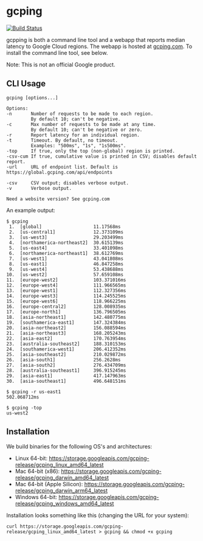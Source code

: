 # gcping

[![Build Status](https://github.com/GoogleCloudPlatform/gcping/actions/workflows/tests.yml/badge.svg)](https://github.com/GoogleCloudPlatform/gcping/actions/workflows/tests.yml)


gcpping is both a command line tool and a webapp that reports median latency to
Google Cloud regions. The webapp is hosted at [gcping.com](http://gcping.com).
To install the command line tool, see below.

Note: This is not an official Google product.

## CLI Usage

```
gcping [options...]

Options:
-n       Number of requests to be made to each region.
         By default 10; can't be negative.
-c       Max number of requests to be made at any time.
         By default 10; can't be negative or zero.
-r       Report latency for an individual region.
-t       Timeout. By default, no timeout.
         Examples: "500ms", "1s", "1s500ms".
-top     If true, only the top (non-global) region is printed.
-csv-cum If true, cumulative value is printed in CSV; disables default report.
-url     URL of endpoint list. Default is https://global.gcping.com/api/endpoints

-csv     CSV output; disables verbose output.
-v       Verbose output.

Need a website version? See gcping.com
```

An example output:

```
$ gcping
 1.  [global]                   11.17568ms
 2.  [us-central1]              12.373109ms
 3.  [us-west3]                 29.203499ms
 4.  [northamerica-northeast2]  30.615139ms
 5.  [us-east4]                 33.401098ms
 6.  [northamerica-northeast1]  38.612769ms
 7.  [us-west1]                 43.041808ms
 8.  [us-east1]                 46.847258ms
 9.  [us-west4]                 53.438688ms
10.  [us-west2]                 57.659108ms
11.  [europe-west2]             103.371016ms
12.  [europe-west4]             111.966565ms
13.  [europe-west1]             112.327356ms
14.  [europe-west3]             114.245525ms
15.  [europe-west6]             118.966225ms
16.  [europe-central2]          128.008935ms
17.  [europe-north1]            136.796505ms
18.  [asia-northeast1]          142.480775ms
19.  [southamerica-east1]       147.324384ms
20.  [asia-northeast2]          156.088594ms
21.  [asia-northeast3]          168.205243ms
22.  [asia-east2]               170.763954ms
23.  [australia-southeast2]     188.310153ms
24.  [southamerica-west1]       206.412352ms
25.  [asia-southeast2]          210.029872ms
26.  [asia-south1]              256.2628ms
27.  [asia-south2]              276.434709ms
28.  [australia-southeast1]     396.915245ms
29.  [asia-east1]               417.147963ms
30.  [asia-southeast1]          496.648151ms
```

```
$ gcping -r us-east1
502.068712ms
```

```
$ gcping -top
us-west2
```

## Installation

We build binaries for the following OS's and architectures:

* Linux 64-bit: https://storage.googleapis.com/gcping-release/gcping_linux_amd64_latest
* Mac 64-bit (x86): https://storage.googleapis.com/gcping-release/gcping_darwin_amd64_latest
* Mac 64-bit (Apple Silicon): https://storage.googleapis.com/gcping-release/gcping_darwin_arm64_latest
* Windows 64-bit: https://storage.googleapis.com/gcping-release/gcping_windows_amd64_latest

Installation looks something like this (changing the URL for your system):

```
curl https://storage.googleapis.com/gcping-release/gcping_linux_amd64_latest > gcping && chmod +x gcping
```
